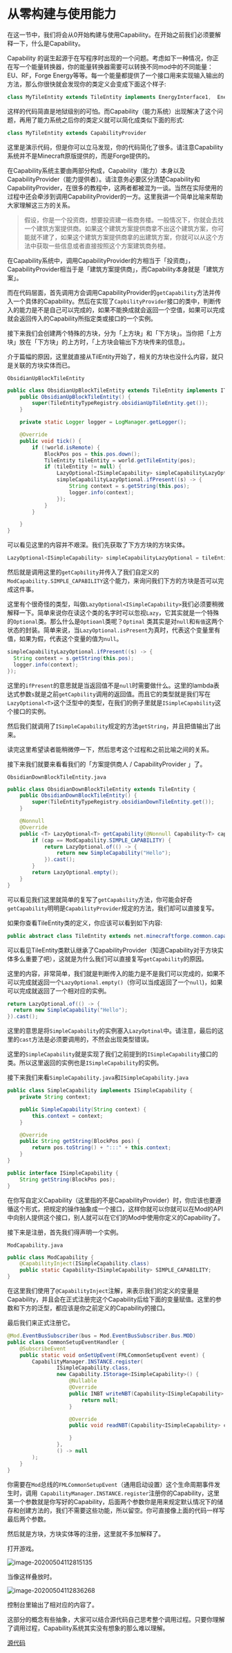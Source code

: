 # 从零构建与使用能力

在这一节中，我们将会从0开始构建与使用Capability。在开始之前我们必须要解释一下，什么是Capability。

Capability 的诞生起源于在写程序时出现的一个问题。考虑如下一种情况，你正在写一个能量转换器，你的能量转换器需要可以转换不同mod中的不同能量：EU、RF，Forge Energy等等。每一个能量都提供了一个接口用来实现输入输出的方法，那么你很快就会发现你的类定义会变成下面这个样子:

```java
class MyTileEntity extends TileEntity implements EnergyInterface1,  EnergyInterface2, EnergyInterface3, FluidsInterface1, FluidsInterface2, FluidsInterface3, ItemsApi1, ItemsApi2, ItemsApi3, ComputerApi1, ComputerApi2, ...
```

这样的代码简直是地狱级别的可怕。而Capability（能力系统）出现解决了这个问题，再用了能力系统之后你的类定义就可以简化成类似下面的形式:

```java
class MyTileEntity extends CapabilityProvider
```

这里是演示代码，但是你可以立马发现，你的代码简化了很多。请注意Capability系统并不是Minecraft原版提供的，而是Forge提供的。

在Capability系统主要由两部分构成，Capability（能力）本身以及CapabilityProvider（能力提供者）。请注意务必要区分清楚Capability和CapabilityProvider，在很多的教程中，这两者都被混为一谈。当然在实际使用的过程中还会牵涉到调用CapabilityProvider的一方。这里我讲一个简单比喻来帮助大家理解这三方的关系。

> 假设，你是一个投资商，想要投资建一栋商务楼。一般情况下，你就会去找一个建筑方案提供商。如果这个建筑方案提供商拿不出这个建筑方案，你可能就不建了，如果这个建筑方案提供商拿的出建筑方案，你就可以从这个方法中获取一些信息或者直接按照这个方案建筑商务楼。

在Capability系统中，调用CapabilityProvider的方相当于「投资商」，CapabilityProvider相当于是「建筑方案提供商」，而Capability本身就是「建筑方案」。

而在代码层面，首先调用方会调用CapabilityProvider的`getCapability`方法并传入一个具体的Capability。然后在实现了`CapbilityProvider`接口的类中，判断传入的能力是不是自己可以完成的，如果不能换成就会返回一个空值，如果可以完成就会返回传入的Capability所指定类或接口的一个实例。

接下来我们会创建两个特殊的方块，分为「上方块」和「下方块」。当你把「上方块」放在「下方块」的上方时，「上方块会输出下方块传来的信息」。

介于篇幅的原因，这里就直接从TilEntity开始了，相关的方块也没什么内容，就只是关联的方块实体而已。

`ObsidianUpBlockTileEntity`

```java
public class ObsidianUpBlockTileEntity extends TileEntity implements ITickableTileEntity {
    public ObsidianUpBlockTileEntity() {
        super(TileEntityTypeRegistry.obsidianUpTileEntity.get());
    }

    private static Logger logger = LogManager.getLogger();

    @Override
    public void tick() {
        if (!world.isRemote) {
            BlockPos pos = this.pos.down();
            TileEntity tileEntity = world.getTileEntity(pos);
            if (tileEntity != null) {
                LazyOptional<ISimpleCapability> simpleCapabilityLazyOptional = tileEntity.getCapability(ModCapability.SIMPLE_CAPABILITY);
                simpleCapabilityLazyOptional.ifPresent((s) -> {
                    String context = s.getString(this.pos);
                    logger.info(context);
                });
            }
        }

    }
}
```

可以看见这里的内容并不艰深。我们先获取了下方方块的方块实体。

```java
LazyOptional<ISimpleCapability> simpleCapabilityLazyOptional = tileEntity.getCapability(ModCapability.SIMPLE_CAPABILITY);
```

然后就是调用这里的`getCapbility`并传入了我们自定义的`ModCapability.SIMPLE_CAPABILITY`这个能力，来询问我们下方的方块是否可以完成这件事。

这里有个很奇怪的类型，叫做`LazyOptional<ISimpleCapability>`我们必须要稍微解释一下。简单来说你在读这个类的名字时可以忽视`Lazy`，它其实就是一个特殊的`Optional`类。那么什么是`Optioanl`类呢？`Optinal` 类其实是对`null`和`有值`这两个状态的封装。简单来说，当`LazyOptional.isPresent`为真时，代表这个变量里有值，如果为假，代表这个变量的值为`null`。

```java
simpleCapabilityLazyOptional.ifPresent((s) -> {
  String context = s.getString(this.pos);
  logger.info(context);
});
```

这里的`ifPresent`的意思就是当返回值不是`null`时需要做什么。这里的lambda表达式参数`s`就是之前`getCapbility`调用的返回值。而且它的类型就是我们写在`LazyOptional<T>`这个泛型中的类型，在我们的例子里就是`ISimpleCapability`这个接口的实例。

然后我们就调用了`ISimpleCapability`规定的方法`getString`，并且把值输出了出来。

读完这里希望读者能稍微停一下，然后思考这个过程和之前比喻之间的关系。

接下来我们就要来看看我们的「方案提供商人 / CapabilityProvider 」了。

`ObsidianDownBlockTileEntity.java`

```java
public class ObsidianDownBlockTileEntity extends TileEntity {
    public ObsidianDownBlockTileEntity() {
        super(TileEntityTypeRegistry.obsidianDownTileEntity.get());
    }

    @Nonnull
    @Override
    public <T> LazyOptional<T> getCapability(@Nonnull Capability<T> cap, @Nullable Direction side) {
        if (cap == ModCapability.SIMPLE_CAPABILITY) {
            return LazyOptional.of(() -> {
                return new SimpleCapability("Hello");
            }).cast();
        }
        return LazyOptional.empty();
    }
}
```

可以看见我们这里就简单的复写了`getCapability`方法，你可能会好奇`getCapability`明明是`CapabilityProvider`规定的方法，我们却可以直接复写。

如果你查看TileEntity类的定义，你应该可以看到如下内容:

```java
public abstract class TileEntity extends net.minecraftforge.common.capabilities.CapabilityProvider<TileEntity> implements net.minecraftforge.common.extensions.IForgeTileEntity
```

可以看见TileEntity类默认继承了CapabilityProvider（知道Capability对于方块实体多么重要了吧），这就是为什么我们可以直接复写`getCapability`的原因。

这里的内容，非常简单，我们就是判断传入的能力是不是我们可以完成的，如果不可以完成就返回一个`LazyOptional.empty()`（你可以当成返回了一个`null`)，如果可以完成就返回了一个相对应的实例。

```java
return LazyOptional.of(() -> {
  return new SimpleCapability("Hello");
}).cast();
```

这里的意思是将`SimpleCapability`的实例塞入`LazyOptinal`中。请注意，最后的这里的`cast`方法是必须要调用的，不然会出现类型错误。

这里的`SimpleCapability`就是实现了我们之前提到的`ISimpleCapability`接口的类。所以这里返回的实例也是`ISimpleCapability`的实例。

接下来我们来看`SimpleCapability.java`和`ISimpleCapability.java`

```java
public class SimpleCapability implements ISimpleCapability {
    private String context;

    public SimpleCapability(String context) {
        this.context = context;
    }

    @Override
    public String getString(BlockPos pos) {
        return pos.toString() + ":::" + this.context;
    }
}
```

```java
public interface ISimpleCapability {
    String getString(BlockPos pos);
}
```

在你写自定义Capability（这里指的不是CapabilityProvider）时，你应该也要遵循这个形式，把规定的操作抽象成一个接口，这样你就可以你就可以在Mod的API中向别人提供这个接口，别人就可以在它们的Mod中使用你定义的Capability了。

接下来是注册，首先我们得声明一个实例。

`ModCapability.java`

```java
public class ModCapability {
    @CapabilityInject(ISimpleCapability.class)
    public static Capability<ISimpleCapability> SIMPLE_CAPABILITY;
}
```

在这里我们使用了`@CapabilityInject`注解，来表示我们的定义的变量是Capability，并且会在正式注册完这个Capability后给下面的变量赋值。这里的参数和下方的泛型，都应该是你之前定义的Capability的接口。

最后我们来正式注册它。

```java
@Mod.EventBusSubscriber(bus = Mod.EventBusSubscriber.Bus.MOD)
public class CommonSetupEventHandler {
    @SubscribeEvent
    public static void onSetUpEvent(FMLCommonSetupEvent event) {
        CapabilityManager.INSTANCE.register(
                ISimpleCapability.class,
                new Capability.IStorage<ISimpleCapability>() {
                    @Nullable
                    @Override
                    public INBT writeNBT(Capability<ISimpleCapability> capability, ISimpleCapability instance, Direction side) {
                        return null;
                    }

                    @Override
                    public void readNBT(Capability<ISimpleCapability> capability, ISimpleCapability instance, Direction side, INBT nbt) {

                    }
                },
                () -> null
        );
    }
}
```

 你需要在`Mod`总线的`FMLCommonSetupEvent`（通用启动设置）这个生命周期事件发生时，调用` CapabilityManager.INSTANCE.register`注册你的Capability，这里第一个参数就是你写好的Capability，后面两个参数你是用来规定默认情况下的储存和创建方法的，我们不需要这些功能，所以留空。你可直接像上面的代码一样写最后两个参数。

然后就是方块，方块实体等的注册，这里就不多加解释了。

打开游戏。

![image-20200504112815135](capabilityfromscratch.assets/image-20200504112815135.png)

当像这样叠放时。

![image-20200504112836268](capabilityfromscratch.assets/image-20200504112836268.png)

控制台里输出了相对应的内容了。

这部分的概念有些抽象，大家可以结合源代码自己思考整个调用过程。只要你理解了调用过程，Capability系统其实没有想象的那么难以理解。

[源代码](https://github.com/FledgeXu/NeutrinoSourceCode/tree/master/src/main/java/com/tutorial/neutrino/first_cap)

